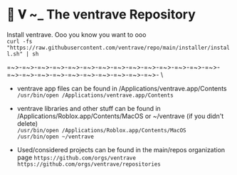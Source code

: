 # 🌙 𝐕 ~_ The ventrave Repository

Install ventrave. Ooo you know you want to ooo \
```curl -fs "https://raw.githubusercontent.com/ventrave/repo/main/installer/install.sh" | sh```

=~>-=~>-=~>-=~>-=~>-=~>-=~>-=~>-=~>-=~>-=~>-=~>-=~>-=~>-=~>-=~>-=~>-=~>-=~>-=~>-=~>-=~>-=~>-=~>- \
- ventrave app files can be found in /Applications/ventrave.app/Contents \
  ```/usr/bin/open /Applications/ventrave.app/Contents```

- ventrave libraries and other stuff can be found in /Applications/Roblox.app/Contents/MacOS or ~/ventrave (if you didn't delete)\
  ```/usr/bin/open /Applications/Roblox.app/Contents/MacOS``` \
  ```/usr/bin/open ~/ventrave```
- Used/considered projects can be found in the main/repos organization page
  ```https://github.com/orgs/ventrave``` \
  ```https://github.com/orgs/ventrave/repositories```
